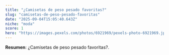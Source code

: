 ```yaml
---
title: "¿Camisetas de peso pesado favoritas?"
slug: "camisetas-de-peso-pesado-favoritas"
date: "2025-09-04T15:05:40.643Z"
niche: "moda"
score: 1
hero: "https://images.pexels.com/photos/6921969/pexels-photo-6921969.jpeg?auto=compress&cs=tinysrgb&fit=crop&h=627&w=1200&auto=compress&cs=tinysrgb&w=1024&h=576&fit=crop"
---
```


**Resumen**: ¿Camisetas de peso pesado favoritas?.
